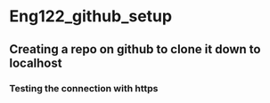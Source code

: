 # Eng122_github_setup
## Creating a repo on github to clone it down to localhost
### Testing the connection with https
